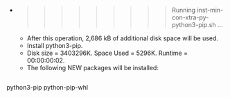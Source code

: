 * >>>>>>>>> Running inst-min-con-xtra-py-python3-pip.sh ...
  * After this operation, 2,686 kB of additional disk space will be used.
  * Install python3-pip.
  * Disk size = 3403296K. Space Used = 5296K. Runtime = 00:00:00:02.
  * The following NEW packages will be installed:
  ```bash
python3-pip python-pip-whl
  ```
